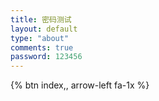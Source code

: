 ```yaml
---
title: 密码测试
layout: default
type: "about"
comments: true
password: 123456
---
```



<div id="container"></div>
<link rel="stylesheet" href="https://imsun.github.io/gitment/style/default.css">
<script src="https://imsun.github.io/gitment/dist/gitment.browser.js"></script>
<script>
var gitment = new Gitment({
  id: '页面 ID', // 可选。默认为 location.href
  owner: 'linyuxuanlin',
  repo: 'Comments',
  oauth: {
    client_id: '45dc96633245c42b1950',
    client_secret: '8395df8647523eb26234c6ad1a576193f598f5df',
  },
})
gitment.render('container')
</script>


{% btn index,, arrow-left fa-1x %}